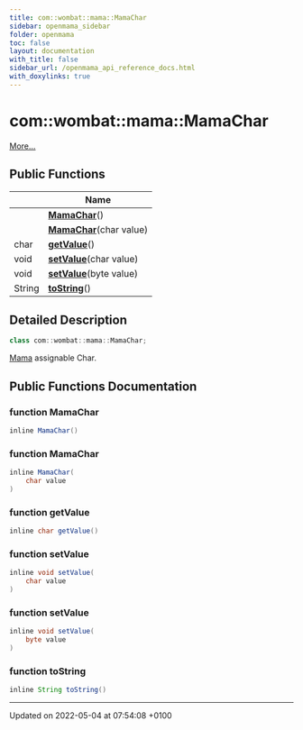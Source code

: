 ```yaml
---
title: com::wombat::mama::MamaChar
sidebar: openmama_sidebar
folder: openmama
toc: false
layout: documentation
with_title: false
sidebar_url: /openmama_api_reference_docs.html
with_doxylinks: true
---
```


# com::wombat::mama::MamaChar



 [More...](#detailed-description)

## Public Functions

|                | Name           |
| -------------- | -------------- |
| | **[MamaChar](classcom_1_1wombat_1_1mama_1_1MamaChar.html#function-mamachar)**() |
| | **[MamaChar](classcom_1_1wombat_1_1mama_1_1MamaChar.html#function-mamachar)**(char value) |
| char | **[getValue](classcom_1_1wombat_1_1mama_1_1MamaChar.html#function-getvalue)**() |
| void | **[setValue](classcom_1_1wombat_1_1mama_1_1MamaChar.html#function-setvalue)**(char value) |
| void | **[setValue](classcom_1_1wombat_1_1mama_1_1MamaChar.html#function-setvalue)**(byte value) |
| String | **[toString](classcom_1_1wombat_1_1mama_1_1MamaChar.html#function-tostring)**() |

## Detailed Description

```java
class com::wombat::mama::MamaChar;
```


[Mama](classcom_1_1wombat_1_1mama_1_1Mama.html) assignable Char. 

## Public Functions Documentation

### function MamaChar

```java
inline MamaChar()
```


### function MamaChar

```java
inline MamaChar(
    char value
)
```


### function getValue

```java
inline char getValue()
```


### function setValue

```java
inline void setValue(
    char value
)
```


### function setValue

```java
inline void setValue(
    byte value
)
```


### function toString

```java
inline String toString()
```


-------------------------------

Updated on 2022-05-04 at 07:54:08 +0100